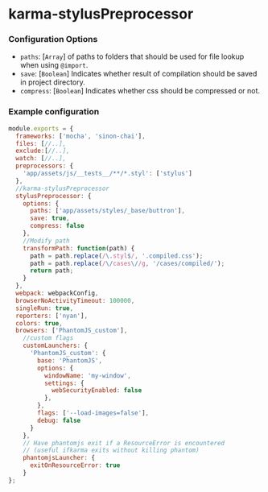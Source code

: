 # karma-stylusPreprocessor

### Configuration Options
 * `paths`: [`Array`] of paths to folders that should be used for file lookup when using `@import`.
 * `save`: [`Boolean`] Indicates whether result of compilation should be saved in project directory.
 * `compress`: [`Boolean`] Indicates whether css should be compressed or not.
 
### Example configuration

```js
module.exports = {
  frameworks: ['mocha', 'sinon-chai'],
  files: [//..],
  exclude:[//..],
  watch: [//..],
  preprocessors: {
    'app/assets/js/__tests__/**/*.styl': ['stylus']
  },
  //karma-stylusPreprocessor
  stylusPreprocessor: {
    options: {
      paths: ['app/assets/styles/_base/buttron'],
      save: true,
      compress: false
    },
    //Modify path
    transformPath: function(path) {
      path = path.replace(/\.styl$/, '.compiled.css');
      path = path.replace(/\/cases\//g, '/cases/compiled/');
      return path;
    }
  },
  webpack: webpackConfig,
  browserNoActivityTimeout: 100000,
  singleRun: true,
  reporters: ['nyan'],
  colors: true,
  browsers: ['PhantomJS_custom'],
    //custom flags
    customLaunchers: {
      'PhantomJS_custom': {
        base: 'PhantomJS',
        options: {
          windowName: 'my-window',
          settings: {
            webSecurityEnabled: false
          },
        },
        flags: ['--load-images=false'],
        debug: false
      }
    },
    // Have phantomjs exit if a ResourceError is encountered 
    // (useful ifkarma exits without killing phantom)
    phantomjsLauncher: {
      exitOnResourceError: true
    }
};
```
